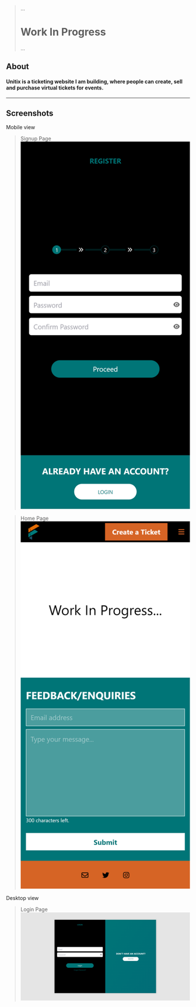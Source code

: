 >...
> # Work In Progress
> ...
> 
## About
#### Unitix is a ticketing website I am building, where people can create, sell and purchase virtual tickets for events.

___

## Screenshots
Mobile view
> Signup Page
![Register Page](./screenshots/register_mobile.png)

> Home Page
![Home Page](./screenshots/homepage.png)

Desktop view
> Login Page
![Login Page](./screenshots/login_mobile.png)

